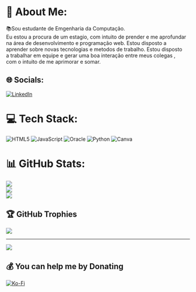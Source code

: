 # 💫 About Me:
📚Sou estudante de Emgenharia da Computação. <br>Eu estou a procura de um estagio, com intuito de prender e me aprofundar <br>na área de desenvolvimento e programação web. Estou disposto a <br>aprender sobre novas tecnologias e metodos de trabalho. Estou disposto <br>a trabalhar em equipe e gerar uma boa interação entre meus colegas , <br>com o intuito de me aprimorar e somar.<br>


## 🌐 Socials:
[![LinkedIn](https://img.shields.io/badge/LinkedIn-%230077B5.svg?logo=linkedin&logoColor=white)](https://linkedin.com/in/www.linkedin.com/in/joao-aguiar-82047329b) 

# 💻 Tech Stack:
![HTML5](https://img.shields.io/badge/html5-%23E34F26.svg?style=for-the-badge&logo=html5&logoColor=white) ![JavaScript](https://img.shields.io/badge/javascript-%23323330.svg?style=for-the-badge&logo=javascript&logoColor=%23F7DF1E) ![Oracle](https://img.shields.io/badge/Oracle-F80000?style=for-the-badge&logo=oracle&logoColor=white) ![Python](https://img.shields.io/badge/python-3670A0?style=for-the-badge&logo=python&logoColor=ffdd54) ![Canva](https://img.shields.io/badge/Canva-%2300C4CC.svg?style=for-the-badge&logo=Canva&logoColor=white)
# 📊 GitHub Stats:
![](https://github-readme-stats.vercel.app/api?username=JM-Aguiar&theme=dark&hide_border=false&include_all_commits=false&count_private=false)<br/>
![](https://github-readme-streak-stats.herokuapp.com/?user=JM-Aguiar&theme=dark&hide_border=false)<br/>
![](https://github-readme-stats.vercel.app/api/top-langs/?username=JM-Aguiar&theme=dark&hide_border=false&include_all_commits=false&count_private=false&layout=compact)

## 🏆 GitHub Trophies
![](https://github-profile-trophy.vercel.app/?username=JM-Aguiar&theme=radical&no-frame=false&no-bg=true&margin-w=4)

---
[![](https://visitcount.itsvg.in/api?id=JM-Aguiar&icon=2&color=0)](https://visitcount.itsvg.in)

  ## 💰 You can help me by Donating
  [![Ko-Fi](https://img.shields.io/badge/Ko--fi-F16061?style=for-the-badge&logo=ko-fi&logoColor=white)](https://ko-fi.com/Jm-Aguiar) 

  
<!-- Proudly created with GPRM ( https://gprm.itsvg.in ) -->

